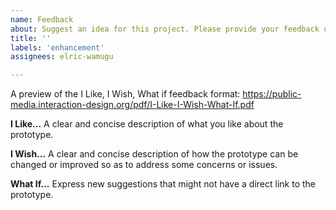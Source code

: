 ```yaml
---
name: Feedback
about: Suggest an idea for this project. Please provide your feedback using the 'I Like, I Wish, What if' feedback format
title: ''
labels: 'enhancement'
assignees: elric-wamugu

---
```


A preview of the I Like, I Wish, What if feedback format: https://public-media.interaction-design.org/pdf/I-Like-I-Wish-What-If.pdf

**I Like...**
A clear and concise description of what you like about the prototype.

**I Wish...**
A clear and concise description of how the prototype can be changed or improved so as to address some concerns or issues.

**What If...**
Express new suggestions that might not have a direct link to the prototype.
